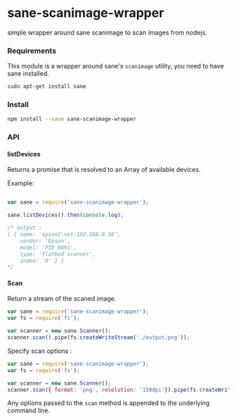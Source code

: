 # sane-scanimage-wrapper
simple wrapper around sane scanimage to scan images from nodejs.

### Requirements

This module is a wrapper around sane's `scanimage` utility, you need to have sane installed.

```bash
sudo apt-get install sane
```

### Install

```sh
npm install --save sane-scanimage-wrapper
```


### API

#### listDevices

Returns a promise that is resolved to an Array of available devices.

Example: 

```js

var sane = require('sane-scanimage-wrapper');

sane.listDevices().then(console.log);

/* output :
[ { name: 'epson2:net:192.168.0.38',
    vendor: 'Epson',
    model: 'PID 0891',
    type: 'flatbed scanner',
    index: '0' } ]
*/
```

#### Scan 

Return a stream of the scaned image.

```js
var sane = require('sane-scanimage-wrapper');
var fs = require('fs');

var scanner = new sane.Scanner();
scanner.scan().pipe(fs.createWriteStream('./output.png'));

```

Specify scan options :

```js
var sane = require('sane-scanimage-wrapper');
var fs = require('fs');

var scanner = new sane.Scanner();
scanner.scan({ format: 'png', resolution: '150dpi'}).pipe(fs.createWriteStream('./output.png'));

```

Any options passed to the `scan` method is appended to the underlying command line.

